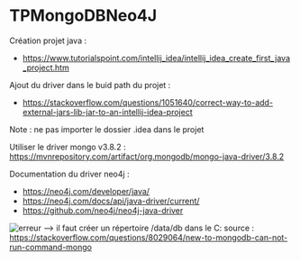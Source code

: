 # TPMongoDBNeo4J

Création projet java : 
* https://www.tutorialspoint.com/intellij_idea/intellij_idea_create_first_java_project.htm 

Ajout du driver dans le buid path du projet : 
* https://stackoverflow.com/questions/1051640/correct-way-to-add-external-jars-lib-jar-to-an-intellij-idea-project

Note : ne pas importer le dossier .idea dans le projet 

Utiliser le driver mongo v3.8.2 : https://mvnrepository.com/artifact/org.mongodb/mongo-java-driver/3.8.2 

Documentation du driver neo4j : 
* https://neo4j.com/developer/java/
* https://neo4j.com/docs/api/java-driver/current/
* https://github.com/neo4j/neo4j-java-driver

![erreur](https://raw.githubusercontent.com/Wiiz83/TPMongoDBNeo4J/master/Images/erreur-mongodb-datadirectory.PNG?token=AKc2Y8skxuiNS-yTQ8kPw2SdnFbzV555ks5cDh5jwA%3D%3D)
--> il faut créer un répertoire /data/db dans le C:
source : https://stackoverflow.com/questions/8029064/new-to-mongodb-can-not-run-command-mongo
